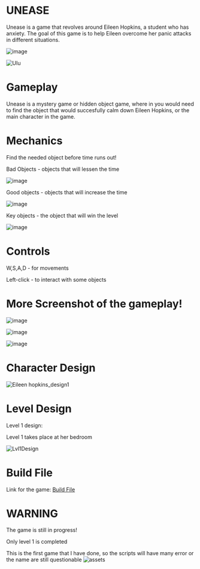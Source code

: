 # UNEASE
  Unease is a game that revolves around Eileen Hopkins, a student who has anxiety. The goal of this game is to help Eileen overcome her panic attacks in different situations.
  
  ![image](https://github.com/leiiiii1/UNEASE/assets/111544542/64581873-fed9-4d97-a860-7ebf44170b4b)
  
  ![UIu](https://github.com/leiiiii1/UNEASE/assets/111544542/856ca98f-00d8-486d-9ed7-3648865659fd)

# Gameplay
  Unease is a mystery game or hidden object game, where in you would need to find the object that would succesfully calm down Eileen Hopkins, or the main character in the game.
  
# Mechanics 
  Find the needed object before time runs out! 

  Bad Objects - objects that will lessen the time
  
  ![image](https://github.com/leiiiii1/UNEASE/assets/111544542/fc7e58cc-7c50-4c61-b4fe-c0ccaac95a9c)

  Good objects - objects that will increase the time
  
  ![image](https://github.com/leiiiii1/UNEASE/assets/111544542/179f8313-7796-4347-aa1e-5744e305f071)
  
  Key objects - the object that will win the level
  
  ![image](https://github.com/leiiiii1/UNEASE/assets/111544542/774f657c-e375-4bbf-ad20-4cbb95a723d6)

# Controls

   W,S,A,D - for movements
  
   Left-click - to interact with some objects
  
# More Screenshot of the gameplay!

  ![image](https://github.com/leiiiii1/UNEASE/assets/111544542/01de1eb7-9f16-4ccb-8350-9460a8f15669)
  
  ![image](https://github.com/leiiiii1/UNEASE/assets/111544542/34ff5350-d724-4334-88c5-7080566b98cb)

  ![image](https://github.com/leiiiii1/UNEASE/assets/111544542/0c41a1e0-278e-44fb-91e0-ff3858141e88)

# Character Design

  ![Eileen hopkins_design1](https://github.com/leiiiii1/UNEASE/assets/111544542/33ee2df8-a8bb-48f1-998d-242152c999f6)

# Level Design
  Level 1 design:
   
   Level 1 takes place at her bedroom

     
![Lvl1Design](https://github.com/leiiiii1/UNEASE/assets/111544542/eb0231c3-3a56-44e2-acd9-895e2530329f)
    
# Build File

Link for the game: [Build File](https://drive.google.com/drive/folders/1YHYY4ABzmSIyl98K-oQlaeMaDeI6XT9Q?usp=sharing)

# WARNING
  The game is still in progress! 
  
  Only level 1 is completed
  
  This is the first game that I have done, so the scripts will have many error or the name are still questionable
  ![assets](https://github.com/leiiiii1/UNEASE/assets/111544542/cca73a6b-1c0d-4f92-b37b-2b3d23dc7494)
